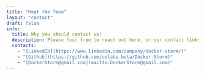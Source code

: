 ```yaml
---
title: "Meet the Team"
layout: "contact"
draft: false
info: 
  title: Why you should contact us!
  description: Please feel free to reach out here, or our contact links below, with any recommendations or questions about our product. We'd love to hear from you! 
  contacts: 
    - "[LinkedIn](https://www.linkedin.com/company/docker-storm/)"
    - "[Github](https://github.com/oslabs-beta/Docker-Storm)"
    - "[DockerStorm@gmail.com](mailto:DockerStorm@gmail.com)"
---
```

